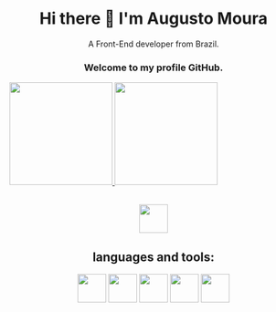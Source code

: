 <h1 align='center'>
  Hi there 👋 I'm Augusto Moura
</h1>

<p align='center'>
  A Front-End developer from Brazil.
</p>
<h3 align='center'>
  Welcome to my profile GitHub.
</h3>
<div>
  <a href="https://github.com/gutto-moura" align='center'>
  <img height="180em" src="https://github-readme-stats.vercel.app/api?username=gutto-moura&show_icons=true&theme=dracula&include_all_commits=true&count_private=true"/>
  <img height="180em" src="https://github-readme-stats.vercel.app/api/top-langs/?username=gutto-moura&layout=compact&langs_count=7&theme=dracula"/>
</div>
  <br/>
<p align='center'>
  <a width='40' href="https://www.linkedin.com/in/augusto-moura-5072b5181/" >
    <img width='50' height='50' src="https://cdn.jsdelivr.net/gh/devicons/devicon/icons/linkedin/linkedin-original.svg" />
  </a>
</p>

<h2 align='center'>
  languages and tools: 
</h2>

<p align='center'>
  <img width='50' src="https://cdn.jsdelivr.net/gh/devicons/devicon/icons/javascript/javascript-plain.svg" />
  <img width='50' height='50' src="https://cdn.jsdelivr.net/gh/devicons/devicon/icons/typescript/typescript-original.svg" />
  <img width='50' height='50' src="https://cdn.jsdelivr.net/gh/devicons/devicon/icons/react/react-original-wordmark.svg" />
  <img width='50' height='50' src="https://cdn.jsdelivr.net/gh/devicons/devicon/icons/nodejs/nodejs-plain.svg" />
  <img width='50' height='50' src="https://cdn.jsdelivr.net/gh/devicons/devicon/icons/firebase/firebase-plain-wordmark.svg" />
<p>
<!--
**gutto-moura/gutto-moura** is a ✨ _special_ ✨ repository because its `README.md` (this file) appears on your GitHub profile.

Here are some ideas to get you started:

- 🔭 I’m currently working on ...
- 🌱 I’m currently learning ...
- 👯 I’m looking to collaborate on ...
- 🤔 I’m looking for help with ...
- 💬 Ask me about ...
- 📫 How to reach me: ...
- 😄 Pronouns: ...
- ⚡ Fun fact: ...
-->
